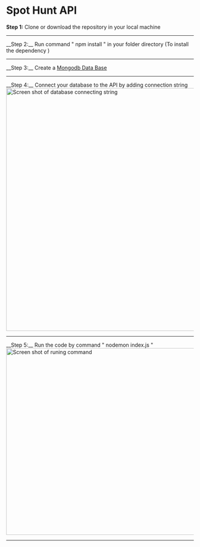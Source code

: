 # Spot Hunt API

**Step 1:** Clone or download the repository in your local machine <br>
<hr>
__Step 2:__ Run command " npm install " in your folder directory (To install the dependency )<br>
<hr>
__Step 3:__ Create a <a href="https://www.mongodb.com/">Mongodb Data Base</a>  <br>
<hr>
__Step 4:__ Connect your database to the API by adding connection string <br>
<img src="https://i.imgur.com/yCWDkSd.png" alt="Screen shot of database connecting string" width="900px" height="650px">
<hr>
__Step 5:__ Run the code by command " nodemon index.js " <br>
<img src="https://i.imgur.com/EBiyAwt.png" alt="Screen shot of runing command" width="1000px" height="500px">
<hr>
